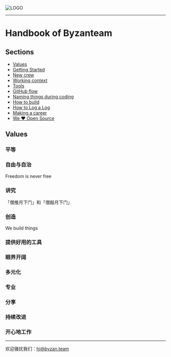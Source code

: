 ![LOGO](./misc/logo.png)

------

# Handbook of Byzanteam

## Sections
- [Values](#values)
- [Getting Started](https://github.com/Byzanteam/handbook/blob/master/getting-started.md)
- [New crew](https://github.com/Byzanteam/handbook/blob/master/new-crew.md)
- [Working context](https://github.com/Byzanteam/handbook/blob/master/working-context.md)
- [Tools](https://github.com/Byzanteam/handbook/blob/master/tools.md)
- [GitHub flow](https://github.com/Byzanteam/handbook/blob/master/github-flow.md)
- [Naming things during coding](https://github.com/Byzanteam/handbook/blob/master/naming-things.md)
- [How to build](https://github.com/Byzanteam/handbook/blob/master/how-to-build.md)
- [How to Log a Log](https://github.com/Byzanteam/handbook/blob/master/how-to-log-a-log.md)
- [Making a career](https://github.com/Byzanteam/handbook/blob/master/making-a-career.md)
- [We ❤️ Open Source](https://github.com/Byzanteam-Labs)


## Values

### 平等

### 自由与自治
Freedom is never free

### 讲究
「僧推月下门」和「僧敲月下门」

### 创造
We build things

### 提供好用的工具

### 眼界开阔

### 多元化

### 专业

### 分享

### 持续改进

### 开心地工作

------

欢迎骚扰我们：hi@byzan.team
